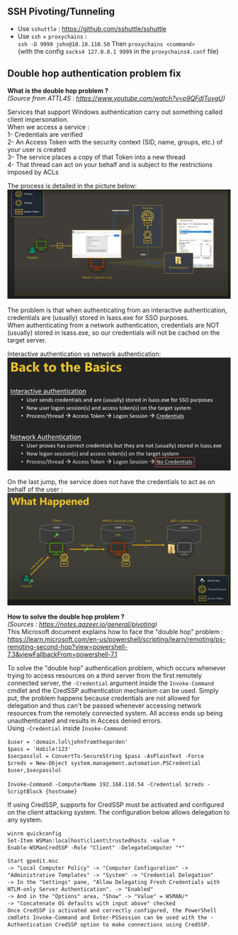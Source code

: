 ## SSH Pivoting/Tunneling 
- Use `sshuttle` : https://github.com/sshuttle/sshuttle  
- Use `ssh` + `proxychains` :  
  `ssh -D 9999 john@10.10.110.50`
  Then `proxychains <command>`   
  (with the config `socks4 127.0.0.1 9999` in the `proxychains4.conf` file) 
  
## Double hop authentication problem fix  
   
**What is the double hop problem ?**  
*(Source from ATTL4S : https://www.youtube.com/watch?v=p9QFdITuvgU)*  
  
Services that support Windows authentication carry out something called client impersonation.  
When we access a service :   
1- Credentials are verified  
2- An Access Token with the security context (SID, name, groups, etc.) of your user is created  
3- The service places a copy of that Token into a new thread  
4- That thread can act on your behalf and is subject to the restrictions imposed
by ACLs  
  
The process is detailed in the picture below:  
![alt text](https://github.com/Leperchedesu/Notes_Secu/blob/main/Misc_Tips/98-PentestAD-token_impersonation.png?raw=true)  
  
The problem is that when authenticating from an interactive authentication, credentials are (usually) stored in lsass.exe for SSO purposes.  
When authenticating from a network authentication, credentials are NOT (usually) stored in lsass.exe, so our credentials will not be cached on the target server.  
  
Interactive authentication vs network authentication:  
![alt text](https://github.com/Leperchedesu/Notes_Secu/blob/main/Misc_Tips/97-PentestAD-interactive_vs_network_authentication.png?raw=true)  
  
On the last jump, the service does not have the credentials to act as on behalf of the user :  
![alt text](https://github.com/Leperchedesu/Notes_Secu/blob/main/Misc_Tips/99-PentestAD-double_hop.png?raw=true)   
  
**How to solve the double hop problem ?**  
*(Sources : https://notes.qazeer.io/general/pivoting)*   
This Microsoft document explains how to face the "double hop" problem :   
https://learn.microsoft.com/en-us/powershell/scripting/learn/remoting/ps-remoting-second-hop?view=powershell-7.3&viewFallbackFrom=powershell-7.1  

To solve the "double hop" authentication problem, which occurs whenever trying to access resources on a third server from the first remotely connected server, the `-Credential` argument inside the `Invoke-Command` cmdlet and the CredSSP authentication mechanism can be used. Simply put, the problem happens because credentials are not allowed for delegation and thus can't be passed whenever accessing network resources from the remotely connected system. All access ends up being unauthenticated and results in Access denied errors.  
Using `-Credential` inside `Invoke-Command`:  
```
$user = 'domain.lol\johnfromthegarden'
$pass = 'Habile!123'
$secpasslol = ConvertTo-SecureString $pass -AsPlainText -Force
$creds = New-Object system.management.automation.PSCredential $user,$secpasslol

Invoke-Command -ComputerName 192.168.110.54 -Credential $creds -ScriptBlock {hostname}
```

If using CredSSP, supports for CredSSP must be activated and configured on the client attacking system. The configuration below allows delegation to any system.
```
winrm quickconfig
Set-Item WSMan:localhost\client\trustedhosts -value *
Enable-WSManCredSSP -Role "Client" -DelegateComputer "*"  
```
```
Start gpedit.msc
-> "Local Computer Policy" -> "Computer Configuration" -> "Administrative Templates" -> "System" -> "Credential Delegation"
-> In the "Settings" pane, "Allow Delegating Fresh Credentials with NTLM-only Server Authentication". -> "Enabled"
-> And in the "Options" area, "Show" -> "Value" = WSMAN/*
-> "Concatenate OS defaults with input above" checked
Once CredSSP is activated and correctly configured, the PowerShell cmdlets Invoke-Command and Enter-PSSession can be used with the -Authentication CredSSP option to make connections using CredSSP.
```  
  
